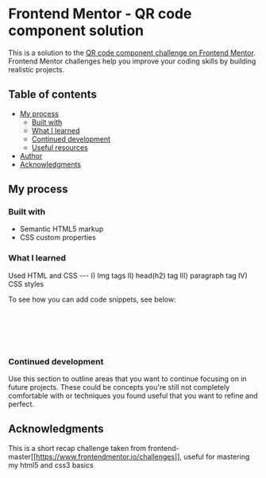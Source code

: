 # Frontend Mentor - QR code component solution

This is a solution to the [QR code component challenge on Frontend Mentor](https://www.frontendmentor.io/challenges/qr-code-component-iux_sIO_H). Frontend Mentor challenges help you improve your coding skills by building realistic projects. 

## Table of contents

- [My process](#my-process)
  - [Built with](#built-with)
  - [What I learned](#what-i-learned)
  - [Continued development](#continued-development)
  - [Useful resources](#useful-resources)
- [Author](#author)
- [Acknowledgments](#acknowledgments)


## My process

### Built with

- Semantic HTML5 markup
- CSS custom properties

### What I learned

Used HTML and CSS --- 
    I) Img tags
    II) head(h2) tag
    III) paragraph tag
    IV) CSS styles

To see how you can add code snippets, see below:

```html



```
```css



```
```js



```
### Continued development

Use this section to outline areas that you want to continue focusing on in future projects. These could be concepts you're still not completely comfortable with or techniques you found useful that you want to refine and perfect.



## Acknowledgments

This is a short recap challenge taken from frontend-master[[https://www.frontendmentor.io/challenges]], useful for mastering my html5 and css3 basics